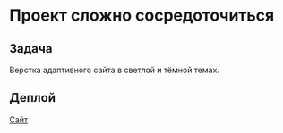 # Проект сложно сосредоточиться

## Задача
Верстка адаптивного сайта в светлой и тёмной темах. 

## Деплой
[Сайт](https://kozlovand.github.io/slozhno-sosredotochitsya/)
